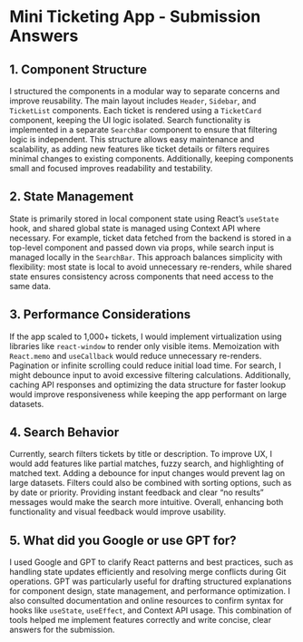 # Mini Ticketing App - Submission Answers

## 1. Component Structure
I structured the components in a modular way to separate concerns and improve reusability. The main layout includes `Header`, `Sidebar`, and `TicketList` components. Each ticket is rendered using a `TicketCard` component, keeping the UI logic isolated. Search functionality is implemented in a separate `SearchBar` component to ensure that filtering logic is independent. This structure allows easy maintenance and scalability, as adding new features like ticket details or filters requires minimal changes to existing components. Additionally, keeping components small and focused improves readability and testability.

## 2. State Management
State is primarily stored in local component state using React’s `useState` hook, and shared global state is managed using Context API where necessary. For example, ticket data fetched from the backend is stored in a top-level component and passed down via props, while search input is managed locally in the `SearchBar`. This approach balances simplicity with flexibility: most state is local to avoid unnecessary re-renders, while shared state ensures consistency across components that need access to the same data.

## 3. Performance Considerations
If the app scaled to 1,000+ tickets, I would implement virtualization using libraries like `react-window` to render only visible items. Memoization with `React.memo` and `useCallback` would reduce unnecessary re-renders. Pagination or infinite scrolling could reduce initial load time. For search, I might debounce input to avoid excessive filtering calculations. Additionally, caching API responses and optimizing the data structure for faster lookup would improve responsiveness while keeping the app performant on large datasets.

## 4. Search Behavior
Currently, search filters tickets by title or description. To improve UX, I would add features like partial matches, fuzzy search, and highlighting of matched text. Adding a debounce for input changes would prevent lag on large datasets. Filters could also be combined with sorting options, such as by date or priority. Providing instant feedback and clear “no results” messages would make the search more intuitive. Overall, enhancing both functionality and visual feedback would improve usability.

## 5. What did you Google or use GPT for?
I used Google and GPT to clarify React patterns and best practices, such as handling state updates efficiently and resolving merge conflicts during Git operations. GPT was particularly useful for drafting structured explanations for component design, state management, and performance optimization. I also consulted documentation and online resources to confirm syntax for hooks like `useState`, `useEffect`, and Context API usage. This combination of tools helped me implement features correctly and write concise, clear answers for the submission.
